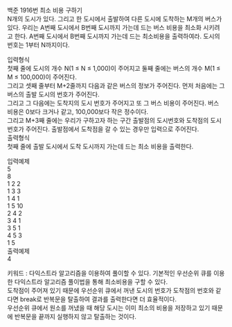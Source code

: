 백준 1916번 최소 비용 구하기  
N개의 도시가 있다. 그리고 한 도시에서 출발하여 다른 도시에 도착하는 M개의 버스가 있다. 우리는 A번째 도시에서 B번째 도시까지 가는데 드는 버스 비용을 최소화 시키려고 한다. 
A번째 도시에서 B번째 도시까지 가는데 드는 최소비용을 출력하여라. 도시의 번호는 1부터 N까지이다.  

입력형식  
첫째 줄에 도시의 개수 N(1 ≤ N ≤ 1,000)이 주어지고 둘째 줄에는 버스의 개수 M(1 ≤ M ≤ 100,000)이 주어진다.  
그리고 셋째 줄부터 M+2줄까지 다음과 같은 버스의 정보가 주어진다. 먼저 처음에는 그 버스의 출발 도시의 번호가 주어진다.  
그리고 그 다음에는 도착지의 도시 번호가 주어지고 또 그 버스 비용이 주어진다. 버스 비용은 0보다 크거나 같고, 100,000보다 작은 정수이다.     
그리고 M+3째 줄에는 우리가 구하고자 하는 구간 출발점의 도시번호와 도착점의 도시번호가 주어진다. 출발점에서 도착점을 갈 수 있는 경우만 입력으로 주어진다.  
출력형식  
첫째 줄에 출발 도시에서 도착 도시까지 가는데 드는 최소 비용을 출력한다.  

입력예제  
5  
8  
1 2 2  
1 3 3  
1 4 1  
1 5 10  
2 4 2  
3 4 1  
3 5 1  
4 5 3  
1 5  
출력예제  
4  

키워드 : 다익스트라 알고리즘을 이용하여 풀이할 수 있다. 기본적인 우선순위 큐를 이용한 다익스트라 알고리즘 풀이법을 통해 최소비용을 구할 수 있다.  
도착점이 주어져 있기 때문에 우선순위 큐에서 꺼낸 도시의 번호가 도착점의 번호와 같다면 break로 반복문을 탈출하여 결과를 출력한다면 더 효율적이다.  
우선순위 큐에서 원소를 꺼냈을 때 해당 도시는 이미 최소의 비용을 저장하고 있기 때문에 반복문을 끝까지 실행하지 않고 탈출하는 것이다.
